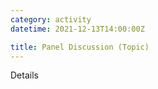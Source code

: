 ```yaml
---
category: activity
datetime: 2021-12-13T14:00:00Z

title: Panel Discussion (Topic)
---
```


Details
